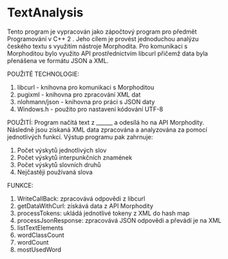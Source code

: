 # TextAnalysis
Tento program je vypracován jako zápočtový program pro předmět Programování v C++ 2 . Jeho cílem je provést jednoduchou analýzu českého textu s využitím nástroje Morphodita. Pro komunikaci s Morphoditou bylo využito API prostřednictvím libcurl přičemž data byla přenášena ve formátu JSON a XML.

POUŽITÉ TECHNOLOGIE:
  1. libcurl - knihovna pro komunikaci s Morphoditou
  2. pugixml - knihovna pro zpracování XML dat
  3. nlohmann/json - knihovna pro práci s JSON daty
  4. Windows.h - použito pro nastavení kódování UTF-8

POUŽITÍ:
Program načítá text z ______ a odesílá ho na API Morphodity. Následně jsou získaná XML data zpracována a analyzována za pomocí jednotlivých funkcí. 
Výstup programu pak zahrnuje:
  1. Počet výskytů jednotlivých slov
  2. Počet výskytů interpunkčních znamének
  3. Počet výskytů slovních druhů
  4. Nejčastěji používaná slova

FUNKCE: 
  1. WriteCallBack: zpracovává odpovědi z libcurl
  2. getDataWithCurl: získává data z API Morphodity
  3. processTokens: ukládá jednotlivé tokeny z XML do hash map
  4. processJsonResponse: zpracovává JSON odpovědi a převádí je na XML
  5. listTextElements
  6. wordClassCount
  7. wordCount
  8. mostUsedWord

